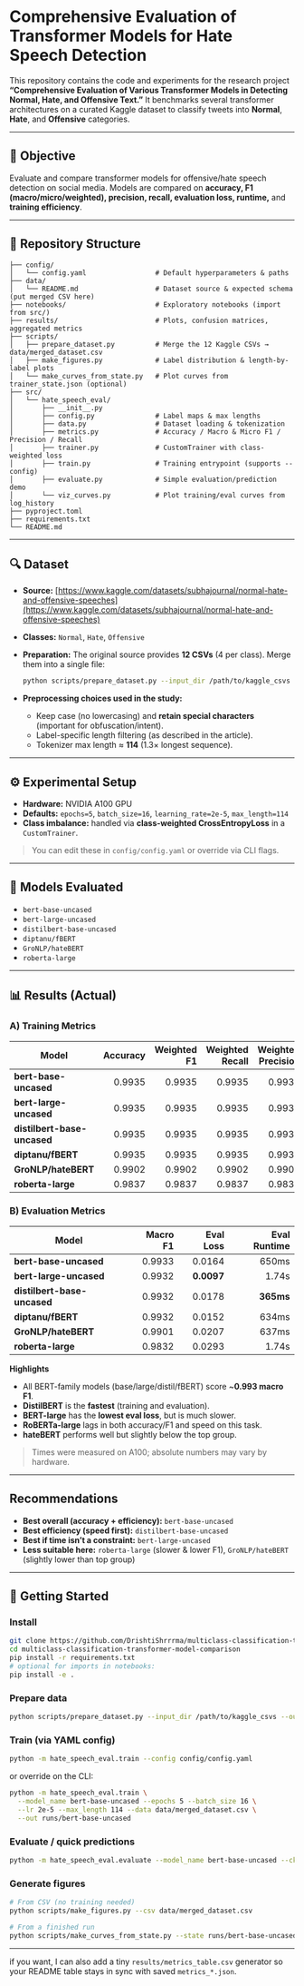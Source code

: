 

# Comprehensive Evaluation of Transformer Models for Hate Speech Detection

This repository contains the code and experiments for the research project **“Comprehensive Evaluation of Various Transformer Models in Detecting Normal, Hate, and Offensive Text.”**
It benchmarks several transformer architectures on a curated Kaggle dataset to classify tweets into **Normal**, **Hate**, and **Offensive** categories.

---

## 📌 Objective

Evaluate and compare transformer models for offensive/hate speech detection on social media. Models are compared on **accuracy, F1 (macro/micro/weighted), precision, recall, evaluation loss, runtime,** and **training efficiency**.

---

## 📂 Repository Structure

```
├── config/
│   └── config.yaml                 # Default hyperparameters & paths
├── data/
│   └── README.md                   # Dataset source & expected schema (put merged CSV here)
├── notebooks/                      # Exploratory notebooks (import from src/)
├── results/                        # Plots, confusion matrices, aggregated metrics
├── scripts/
│   ├── prepare_dataset.py          # Merge the 12 Kaggle CSVs → data/merged_dataset.csv
│   ├── make_figures.py             # Label distribution & length-by-label plots
│   └── make_curves_from_state.py   # Plot curves from trainer_state.json (optional)
├── src/
│   └── hate_speech_eval/
│       ├── __init__.py
│       ├── config.py               # Label maps & max lengths
│       ├── data.py                 # Dataset loading & tokenization
│       ├── metrics.py              # Accuracy / Macro & Micro F1 / Precision / Recall
│       ├── trainer.py              # CustomTrainer with class-weighted loss
│       ├── train.py                # Training entrypoint (supports --config)
│       ├── evaluate.py             # Simple evaluation/prediction demo
│       └── viz_curves.py           # Plot training/eval curves from log_history
├── pyproject.toml
├── requirements.txt
└── README.md
```

---

## 🔍 Dataset

* **Source:** [https://www.kaggle.com/datasets/subhajournal/normal-hate-and-offensive-speeches](https://www.kaggle.com/datasets/subhajournal/normal-hate-and-offensive-speeches)
* **Classes:** `Normal`, `Hate`, `Offensive`
* **Preparation:** The original source provides **12 CSVs** (4 per class). Merge them into a single file:

  ```bash
  python scripts/prepare_dataset.py --input_dir /path/to/kaggle_csvs --out data/merged_dataset.csv
  ```
* **Preprocessing choices used in the study:**

  * Keep case (no lowercasing) and **retain special characters** (important for obfuscation/intent).
  * Label-specific length filtering (as described in the article).
  * Tokenizer max length ≈ **114** (1.3× longest sequence).

---

## ⚙️ Experimental Setup

* **Hardware:** NVIDIA A100 GPU
* **Defaults:** `epochs=5`, `batch_size=16`, `learning_rate=2e-5`, `max_length=114`
* **Class imbalance:** handled via **class-weighted CrossEntropyLoss** in a `CustomTrainer`.

> You can edit these in `config/config.yaml` or override via CLI flags.

---

## 🤖 Models Evaluated

* `bert-base-uncased`
* `bert-large-uncased`
* `distilbert-base-uncased`
* `diptanu/fBERT`
* `GroNLP/hateBERT`
* `roberta-large`

---

## 📊 Results (Actual)

### A) Training Metrics

| Model                       | Accuracy | Weighted F1 | Weighted Recall | Weighted Precision | Micro F1 | Micro Recall | Micro Precision | Macro F1 | Macro Recall | Macro Precision | Training Time | Evaluation Time |
| --------------------------- | -------: | ----------: | --------------: | -----------------: | -------: | -----------: | --------------: | -------: | -----------: | --------------: | ------------: | --------------: |
| **bert-base-uncased**       |   0.9935 |      0.9935 |          0.9935 |             0.9935 |   0.9935 |       0.9935 |          0.9935 |   0.9933 |       0.9931 |          0.9936 |        83.87s |           650ms |
| **bert-large-uncased**      |   0.9935 |      0.9935 |          0.9935 |             0.9936 |   0.9935 |       0.9935 |          0.9935 |   0.9932 |       0.9938 |          0.9927 |       275.92s |           1.74s |
| **distilbert-base-uncased** |   0.9935 |      0.9935 |          0.9935 |             0.9936 |   0.9935 |       0.9935 |          0.9935 |   0.9932 |       0.9938 |          0.9927 |    **46.27s** |       **365ms** |
| **diptanu/fBERT**           |   0.9935 |      0.9935 |          0.9935 |             0.9936 |   0.9935 |       0.9935 |          0.9935 |   0.9932 |       0.9938 |          0.9927 |        81.92s |           634ms |
| **GroNLP/hateBERT**         |   0.9902 |      0.9902 |          0.9902 |             0.9904 |   0.9902 |       0.9902 |          0.9902 |   0.9901 |       0.9903 |          0.9899 |        81.93s |           637ms |
| **roberta-large**           |   0.9837 |      0.9837 |          0.9837 |             0.9839 |   0.9837 |       0.9837 |          0.9837 |   0.9832 |       0.9821 |          0.9845 |       281.49s |           1.74s |

### B) Evaluation Metrics

| Model                       | Macro F1 |  Eval Loss | Eval Runtime |
| --------------------------- | -------: | ---------: | -----------: |
| **bert-base-uncased**       |   0.9933 |     0.0164 |        650ms |
| **bert-large-uncased**      |   0.9932 | **0.0097** |        1.74s |
| **distilbert-base-uncased** |   0.9932 |     0.0178 |    **365ms** |
| **diptanu/fBERT**           |   0.9932 |     0.0152 |        634ms |
| **GroNLP/hateBERT**         |   0.9901 |     0.0207 |        637ms |
| **roberta-large**           |   0.9832 |     0.0293 |        1.74s |

**Highlights**

* All BERT-family models (base/large/distil/fBERT) score \~**0.993 macro F1**.
* **DistilBERT** is the **fastest** (training and evaluation).
* **BERT-large** has the **lowest eval loss**, but is much slower.
* **RoBERTa-large** lags in both accuracy/F1 and speed on this task.
* **hateBERT** performs well but slightly below the top group.

> Times were measured on A100; absolute numbers may vary by hardware.

---

## Recommendations

* **Best overall (accuracy + efficiency):** `bert-base-uncased`
* **Best efficiency (speed first):** `distilbert-base-uncased`
* **Best if time isn’t a constraint:** `bert-large-uncased`
* **Less suitable here:** `roberta-large` (slower & lower F1), `GroNLP/hateBERT` (slightly lower than top group)

---

## 🚀 Getting Started

### Install

```bash
git clone https://github.com/DrishtiShrrrma/multiclass-classification-transformer-model-comparison.git
cd multiclass-classification-transformer-model-comparison
pip install -r requirements.txt
# optional for imports in notebooks:
pip install -e .
```

### Prepare data

```bash
python scripts/prepare_dataset.py --input_dir /path/to/kaggle_csvs --out data/merged_dataset.csv
```

### Train (via YAML config)

```bash
python -m hate_speech_eval.train --config config/config.yaml
```

or override on the CLI:

```bash
python -m hate_speech_eval.train \
  --model_name bert-base-uncased --epochs 5 --batch_size 16 \
  --lr 2e-5 --max_length 114 --data data/merged_dataset.csv \
  --out runs/bert-base-uncased
```

### Evaluate / quick predictions

```bash
python -m hate_speech_eval.evaluate --model_name bert-base-uncased --ckpt runs/bert-base-uncased --csv data/merged_dataset.csv
```

### Generate figures

```bash
# From CSV (no training needed)
python scripts/make_figures.py --csv data/merged_dataset.csv

# From a finished run
python scripts/make_curves_from_state.py --state runs/bert-base-uncased/trainer_state.json --prefix bert_base
```

---

if you want, I can also add a tiny `results/metrics_table.csv` generator so your README table stays in sync with saved `metrics_*.json`.
